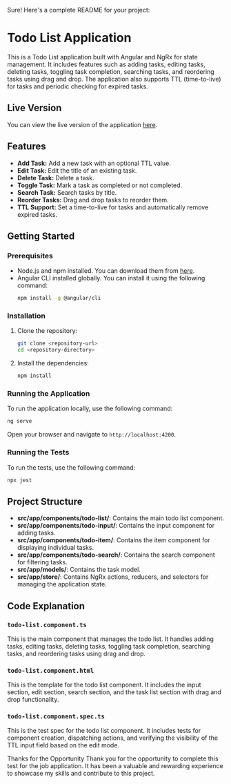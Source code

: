 Sure! Here's a complete README for your project:

# Todo List Application

This is a Todo List application built with Angular and NgRx for state management. It includes features such as adding tasks, editing tasks, deleting tasks, toggling task completion, searching tasks, and reordering tasks using drag and drop. The application also supports TTL (time-to-live) for tasks and periodic checking for expired tasks.

## Live Version

You can view the live version of the application [here](https://master--papernest-test.netlify.app/).

## Features

- **Add Task:** Add a new task with an optional TTL value.
- **Edit Task:** Edit the title of an existing task.
- **Delete Task:** Delete a task.
- **Toggle Task:** Mark a task as completed or not completed.
- **Search Task:** Search tasks by title.
- **Reorder Tasks:** Drag and drop tasks to reorder them.
- **TTL Support:** Set a time-to-live for tasks and automatically remove expired tasks.

## Getting Started

### Prerequisites

- Node.js and npm installed. You can download them from [here](https://nodejs.org/).
- Angular CLI installed globally. You can install it using the following command:
  ```bash
  npm install -g @angular/cli
  ```

### Installation

1. Clone the repository:
   ```bash
   git clone <repository-url>
   cd <repository-directory>
   ```

2. Install the dependencies:
   ```bash
   npm install
   ```

### Running the Application

To run the application locally, use the following command:
```bash
ng serve
```
Open your browser and navigate to `http://localhost:4200`.

### Running the Tests

To run the tests, use the following command:
```bash
npx jest
```

## Project Structure

- **src/app/components/todo-list/**: Contains the main todo list component.
- **src/app/components/todo-input/**: Contains the input component for adding tasks.
- **src/app/components/todo-item/**: Contains the item component for displaying individual tasks.
- **src/app/components/todo-search/**: Contains the search component for filtering tasks.
- **src/app/models/**: Contains the task model.
- **src/app/store/**: Contains NgRx actions, reducers, and selectors for managing the application state.

## Code Explanation

### `todo-list.component.ts`

This is the main component that manages the todo list. It handles adding tasks, editing tasks, deleting tasks, toggling task completion, searching tasks, and reordering tasks using drag and drop.

### `todo-list.component.html`

This is the template for the todo list component. It includes the input section, edit section, search section, and the task list section with drag and drop functionality.

### `todo-list.component.spec.ts`

This is the test spec for the todo list component. It includes tests for component creation, dispatching actions, and verifying the visibility of the TTL input field based on the edit mode.

Thanks for the Opportunity
Thank you for the opportunity to complete this test for the job application. It has been a valuable and rewarding experience to showcase my skills and contribute to this project.